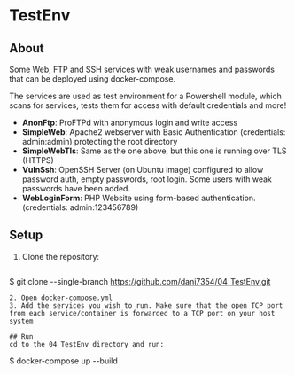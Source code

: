 # TestEnv
## About
Some Web, FTP and SSH services with weak usernames and passwords that can be deployed using docker-compose.

The services are used as test environment for a Powershell module, which scans for services, tests them for access with default credentials and more!
* __AnonFtp__: ProFTPd with anonymous login and write access
* __SimpleWeb__: Apache2 webserver with Basic Authentication (credentials: admin:admin) protecting the root directory
* __SimpleWebTls__: Same as the one above, but this one is running over TLS (HTTPS)
* __VulnSsh__: OpenSSH Server (on Ubuntu image) configured to allow password auth, empty passwords, root login. Some users with weak passwords have been added.
* __WebLoginForm__: PHP Website using form-based authentication. (credentials: admin:123456789)

## Setup
1. Clone the repository:
   ```
$ git clone --single-branch  https://github.com/dani7354/04_TestEnv.git
   ```
2. Open docker-compose.yml
3. Add the services you wish to run. Make sure that the open TCP port from each service/container is forwarded to a TCP port on your host system

## Run
cd to the 04_TestEnv directory and run:
```
$ docker-compose up --build
```


